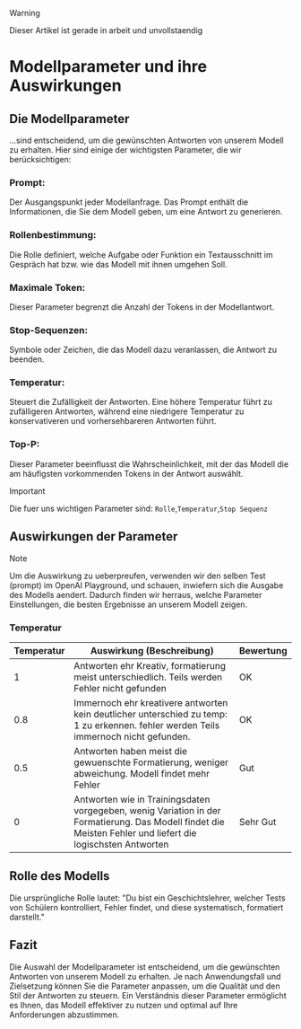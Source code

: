 >[!WARNING]
>Dieser Artikel ist gerade in arbeit und unvollstaendig

# Modellparameter und ihre Auswirkungen

## Die Modellparameter 
...sind entscheidend, um die gewünschten Antworten von unserem Modell zu erhalten. Hier sind einige der wichtigsten Parameter, die wir berücksichtigen:

### Prompt:
Der Ausgangspunkt jeder Modellanfrage. Das Prompt enthält die Informationen, die Sie dem Modell geben, um eine Antwort zu generieren.

### Rollenbestimmung:
Die Rolle definiert, welche Aufgabe oder Funktion ein Textausschnitt im Gespräch hat bzw. wie das Modell mit ihnen umgehen Soll.

### Maximale Token: 
Dieser Parameter begrenzt die Anzahl der Tokens in der Modellantwort.

### Stop-Sequenzen:
Symbole oder Zeichen, die das Modell dazu veranlassen, die Antwort zu beenden.

### Temperatur:
Steuert die Zufälligkeit der Antworten. Eine höhere Temperatur führt zu zufälligeren Antworten, während eine niedrigere Temperatur zu konservativeren und vorhersehbareren Antworten führt.

### Top-P:
Dieser Parameter beeinflusst die Wahrscheinlichkeit, mit der das Modell die am häufigsten vorkommenden Tokens in der Antwort auswählt.

>[!IMPORTANT]
>Die fuer uns wichtigen Parameter sind: ```Rolle```,```Temperatur```,```Stop Sequenz```


## Auswirkungen der Parameter
>[!NOTE]
> Um die Auswirkung zu ueberpreufen, verwenden wir den selben Test (prompt) im OpenAI Playground, und schauen, inwiefern sich die Ausgabe des Modells aendert.
> Dadurch finden wir herraus, welche Parameter Einstellungen, die besten Ergebnisse an unserem Modell zeigen.
### Temperatur

| Temperatur | Auswirkung (Beschreibung) | Bewertung
| --- | --- | --- |
| 1 | Antworten ehr Kreativ, formatierung meist unterschiedlich. Teils werden Fehler nicht gefunden | OK
| 0.8 | Immernoch ehr kreativere antworten kein deutlicher unterschied zu temp: 1 zu erkennen. fehler werden Teils immernoch nicht gefunden. | OK
| 0.5 | Antworten haben meist die gewuenschte Formatierung, weniger abweichung. Modell findet mehr Fehler| Gut
| 0 | Antworten wie in Trainingsdaten vorgegeben, wenig Variation in der Formatierung. Das Modell findet die Meisten Fehler und liefert die logischsten Antworten | Sehr Gut



## Rolle des Modells
Die ursprüngliche Rolle lautet: "Du bist ein Geschichtslehrer, welcher Tests von Schülern kontrolliert, Fehler findet, und diese systematisch, formatiert darstellt."

## Fazit
Die Auswahl der Modellparameter ist entscheidend, um die gewünschten Antworten von unserem Modell zu erhalten.
Je nach Anwendungsfall und Zielsetzung können Sie die Parameter anpassen, um die Qualität und den Stil der Antworten zu steuern. Ein Verständnis dieser Parameter ermöglicht es Ihnen, das Modell effektiver zu nutzen und optimal auf Ihre Anforderungen abzustimmen.
